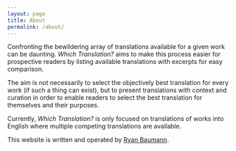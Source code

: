 ```yaml
---
layout: page
title: About
permalink: /about/
---
```


Confronting the bewildering array of translations available for a given work can be daunting. _Which Translation?_ aims to make this process easier for prospective readers by listing available translations with excerpts for easy comparison.

The aim is not necessarily to select the objectively best translation for every work (if such a thing can exist), but to present translations with context and curation in order to enable readers to select the best translation for themselves and their purposes.

Currently, _Which Translation?_ is only focused on translations of works into English where multiple competing translations are available.

This website is written and operated by [Ryan Baumann](https://ryanfb.github.io/).
